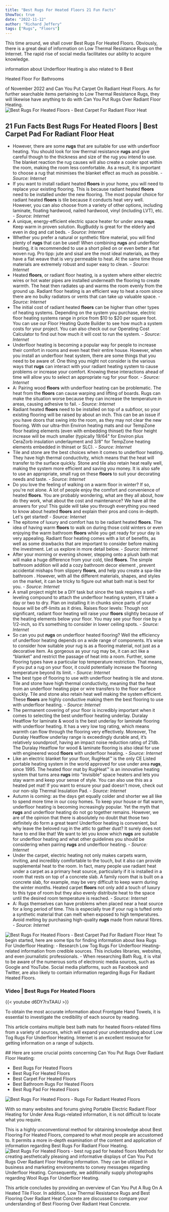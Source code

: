 ```yaml
---
title: "Best Rugs For Heated Floors 21 Fun Facts"
ShowToc: true 
date: "2022-11-12"
author: "Richard Jeffery" 
tags: ["Rugs", "Floors"]
---
```


	
This time around, we shall cover Best Rugs For Heated Floors. Obviously, there is a great deal of information on Low Thermal Resistance Rugs on the Internet. The rapid rise of social media facilitates our ability to acquire knowledge.

information about Underfloor Heating is also related to 8
Best

Heated Floor For Bathrooms

of
November 2022 and Can You Put Carpet On Radiant Heat Floors. As for further searchable items pertaining to Low Thermal Resistance Rugs, they will likewise have anything to do with Can You Put Rugs Over Radiant Floor Heating.
<img loading="lazy" src="https://laurelberninteriors.com/wp-content/uploads/2014/06/benjamin-moore-cream-hall-white-trim880x1200.jpg" onerror="this.onerror=null;this.src='https://blogger.googleusercontent.com/img/a/AVvXsEhe7F7TRXHtjiKvHb5vS7DmnxvpHiDyoYyYvm1nHB3Qp2_w3BnM6A2eq4v7FYxCC9bfZt3a9vIMtAYEKUiaDQbHMg-ViyGmRIj39MLp0bGFfgfYw1Dc9q_H-T0wiTm3l0Uq42dETrN9eC8aGJ9_IORZsxST1AcLR7np1koOfcc7tnHa4S8Mwz_xD9d0=s16000';" alt="Best Rugs For Heated Floors - Best Carpet For Radiant Floor Heat" >

## 21 Fun Facts Best Rugs For Heated Floors | Best Carpet Pad For Radiant Floor Heat
-   However, there are some **rugs** that are suitable for use with underfloor heating. You should look for low thermal resistance **rugs** and give careful though to the thickness and size of the rug you intend to use. The blanket reaction the rug causes will also create a cooler spot within the room, making the room less comfortable. As a result, it is important to choose a rug that minimises the blanket effect as much as possible. - <cite>Source: Internet</cite>
-   If you want to install radiant heated **floors** in your home, you will need to replace your existing flooring. This is because radiant heated **floors** need to be installed under the new flooring. The most popular choice for radiant heated **floors** is tile because it conducts heat very well. However, you can also choose from a variety of other options, including laminate, floating hardwood, nailed hardwood, vinyl (including LVT), etc. - <cite>Source: Internet</cite>
-   A unique, energy-efficient electric space heater for under area **rugs**. Keep warm in proven solution. RugBuddy is great for the elderly and even in dog and cat beds. - <cite>Source: Internet</cite>
-   Whether you prefer a natural or synthetic fibre material, you will find plenty of **rugs** that can be used! When combining **rugs** and underfloor heating, it is recommended to use a short piled on or even better a flat woven rug. Pro tipp: jute and sisal are the most ideal materials, as they have a flat weave that is very permeable to heat. At the same time those materials are extremely robust and super easy to clean. - <cite>Source: Internet</cite>
-   Heated **floors**, or radiant floor heating, is a system where either electric wires or hot water pipes are installed underneath the flooring to create warmth. The heat then radiates up and warms the room evenly from the ground up. Radiant floor heating is an efficient way to heat a room since there are no bulky radiators or vents that can take up valuable space. - <cite>Source: Internet</cite>
-   The initial cost of radiant heated **floors** can be higher than other types of heating systems. Depending on the system you purchase, electric floor heating systems range in price from $10 to $20 per square foot. You can use our Floor Heating Quote Builder to see how much a system costs for your project. You can also check out our Operating Cost Calculator to find out how much it will cost to run the system. - <cite>Source: Internet</cite>
-   Underfloor heating is becoming a popular way for people to increase their comfort in rooms and even heat their entire house. However, when you install an underfloor heat system, there are some things that you need to be aware of. One thing you might not consider is the various ways that **rugs** can interact with your radiant heating system to cause problems or increase your comfort. Knowing these interactions ahead of time will allow you to select an appropriate rug for your floor. - <cite>Source: Internet</cite>
-   A: Pairing wood **floors** with underfloor heating can be problematic. The heat from the **floors** can cause warping and lifting of boards. Rugs can make the situation worse because they can increase the temperature in areas, causing adhesive to fail. - <cite>Source: Internet</cite>
-   Radiant heated **floors** need to be installed on top of a subfloor, so your existing flooring will be raised by about an inch. This can be an issue if you have doors that swing into the room, as they may not clear the new flooring. With our ultra-thin Environ heating mats and our TempZone floor heating elements (even with embedding thinset) the floor height increase will be much smaller (typically 19/64" for Environ plus CeraZorb insulation underlayment and 3/8" for TempZone heating elements embedded in thinset or SLC). - <cite>Source: Internet</cite>
-   Tile and stone are the best choices when it comes to underfloor heating. They have high thermal conductivity, which means that the heat will transfer to the surface quickly. Stone and tile also retain heat really well, making the system more efficient and saving you money. It is also safe to use an appropriate, small rug on these **floors** to suit your decorating needs and taste. - <cite>Source: Internet</cite>
-   Do you love the feeling of walking on a warm floor in winter? If so, you're not alone. A lot of people enjoy the comfort and convenience of heated **floors**. You are probably wondering, what are they all about, how do they work, what about the cost and maintenance? We have all the answers for you! This guide will take you through everything you need to know about heated **floors** and explain their pros and cons in-depth. Let's get started! - <cite>Source: Internet</cite>
-   The epitome of luxury and comfort has to be radiant heated **floors**. The idea of having warm **floors** to walk on during those cold winters or even enjoying the warm bathroom **floors** while you get ready for your day is very appealing. Radiant floor heating comes with a lot of benefits, as well as some drawbacks that are important to consider before making the investment. Let us explore in more detail below. - <cite>Source: Internet</cite>
-   After your morning or evening shower, stepping onto a plush bath mat will make a huge difference from your cold, tiled **floors**. The simple bathroom addition will add a cozy bathroom decor element , prevent accidental mishaps from slippery **floors**, and help you create a spa-like bathroom . However, with all the different materials, shapes, and styles on the market, it can be tricky to figure out what bath mat is best for you. - <cite>Source: Internet</cite>
-   A small project might be a DIY task but since the task requires a self-leveling compound to attach the underfloor heating system, it’ll take a day or two to dry. Plan on installing it in chunks since parts of your house will be off-limits as it dries. Raises floor levels: Though not significant, radiant floor heating will raise your **floors** slightly because of the heating elements below your floor. You may see your floor rise by a 1/2-inch, so it’s something to consider in lower ceiling spots. - <cite>Source: Internet</cite>
-   So can you put **rugs** on underfloor heated flooring? Well the efficiency of underfloor heating depends on a wide range of components. It’s wise to consider how suitable your rug is as a flooring material, not just as a decorative item. As gorgeous as your rug may be, it can act like a “blanket” and restrict the passage of heat into a room. Further, some flooring types have a particular top temperature restriction. That means, if you put a rug on your floor, it could potentially increase the flooring temperature beyond its limit. - <cite>Source: Internet</cite>
-   The best type of flooring to use with underfloor heating is tile and stone. Tile and stone have high thermal conductivity, meaning that the heat from an underfloor heating pipe or wire transfers to the floor surface quickly. Tile and stone also retain heat well making the system efficient. These **floors** are highly conductive making them the best flooring to use with underfloor heating. - <cite>Source: Internet</cite>
-   The permanent covering of your floor is incredibly important when it comes to selecting the best underfloor heating underlay. Duralay Heatflow for laminate & wood is the best underlay for laminate flooring with underfloor heating. It has a very low tog rating, which means warmth can flow through the flooring very effectively. Moreover, The Duralay Heatflow underlay range is exceedingly durable and, it’s relatively soundproof, having an impact noise reduction rating of 21db. The Duralay Heatflow for wood & laminate flooring is also ideal for use with engineered wood **floors** with underfloor heating. - <cite>Source: Internet</cite>
-   Like an electric blanket for your floor, RugHeat™ is the only CE Listed portable heating system in the world approved for use under area **rugs**, since 1995. The heated floor mat by RugHeat™ is an innovative heating system that turns area **rugs** into "invisible" space heaters and lets you stay warm and keep your sense of style. You can also use this as a heated pet mat! If you want to ensure your pad doesn't move, check out our non-slip Thermal Insulation Pad. - <cite>Source: Internet</cite>
-   Autumn is coming: as the days get equally colder and shorter we all like to spend more time in our cosy homes. To keep your house or flat warm, underfloor heating is becoming increasingly popular. Yet the myth that **rugs** and underfloor heating do not go together remains. However, we are of the opinion that there is absolutely no doubt that those two definitely do form a great team! Underfloor heating is convenient, but why leave the beloved rug in the attic to gather dust? It surely does not have to end like that! We want to let you know which **rugs** are suitable for underfloor heating and what other guidelines you should be considering when pairing **rugs** and underfloor heating. - <cite>Source: Internet</cite>
-   Under the carpet, electric heating not only makes carpets warm, inviting, and incredibly comfortable to the touch, but it also can provide supplemental heat to the room. In fact, many people use radiant heat under a carpet as a primary heat source, particularly if it is installed in a room that rests on top of a concrete slab. A family room that is built on a concrete slab, for example, may be very difficult to keep warm during the winter months. Heated carpet **floors** not only add a touch of luxury to this type of room but they also evenly distribute heat to the space until the desired room temperature is reached. - <cite>Source: Internet</cite>
-   A: Rugs themselves can have problems when placed near a heat source for a long period of time. This is especially true if your rug is tufted onto a synthetic material that can melt when exposed to high temperatures. Avoid melting by purchasing high-quality **rugs** made from natural fibres. - <cite>Source: Internet</cite>


<img loading="lazy" src="https://www.vincentflooring.co.uk/wp-content/uploads/2018/11/honey-oak-h2.jpg" onerror="this.onerror=null;this.src='https://blogger.googleusercontent.com/img/a/AVvXsEhe7F7TRXHtjiKvHb5vS7DmnxvpHiDyoYyYvm1nHB3Qp2_w3BnM6A2eq4v7FYxCC9bfZt3a9vIMtAYEKUiaDQbHMg-ViyGmRIj39MLp0bGFfgfYw1Dc9q_H-T0wiTm3l0Uq42dETrN9eC8aGJ9_IORZsxST1AcLR7np1koOfcc7tnHa4S8Mwz_xD9d0=s16000';" alt="Best Rugs For Heated Floors - Best Carpet Pad For Radiant Floor Heat" >
To begin started, here are some tips for finding information about Ikea Rugs For Underfloor Heating:
- Research Low Tog Rugs For Underfloor Heating-related information from credible sources. This includes libraries, websites, and even journalistic professionals.
- When researching Bath Rug, it is vital to be aware of the numerous sorts of electronic media sources, such as Google and YouTube. Social media platforms, such as Facebook and Twitter, are also likely to contain information regarding Rugs For Radiant Heated Floors.

### Video | Best Rugs For Heated Floors
{{< youtube d6DY7rxTAAU >}} 

To obtain the most accurate information about Frontgate Hand Towels, it is essential to investigate the credibility of each source by reading.

This article contains multiple best bath mats for heated floors-related films from a variety of sources, which will expand your understanding about Low Tog Rugs For Underfloor Heating. Internet is an excellent resource for getting information on a range of subjects.
<script async="async" data-cfasync="false" src="//normallydemandedalter.com/fe63df3c5408708b15d8dc3d9b206b31/invoke.js"></script>
<div id="container-fe63df3c5408708b15d8dc3d9b206b31"></div>
## Here are some crucial points concerning Can You Put Rugs Over Radiant Floor Heating:

- Best Rugs For Heated Floors
- Best Rug For Heated Floors
- Best Carpet For Heated Floors
- Best Bathroom Rugs For Heated Floors
- Best Rug Pad For Heated Floors

 <img loading="lazy" src="https://m.media-amazon.com/images/I/414n1HZDsmL._SL500_.jpg" onerror="this.onerror=null;this.src='https://blogger.googleusercontent.com/img/a/AVvXsEhe7F7TRXHtjiKvHb5vS7DmnxvpHiDyoYyYvm1nHB3Qp2_w3BnM6A2eq4v7FYxCC9bfZt3a9vIMtAYEKUiaDQbHMg-ViyGmRIj39MLp0bGFfgfYw1Dc9q_H-T0wiTm3l0Uq42dETrN9eC8aGJ9_IORZsxST1AcLR7np1koOfcc7tnHa4S8Mwz_xD9d0=s16000';" alt="Best Rugs For Heated Floors - Rugs For Radiant Heated Floors" >

With so many websites and forums giving Portable Electric Radiant Floor Heating for Under Area Rugs-related information, it is not difficult to locate what you require.

This is a highly unconventional method for obtaining knowledge about Best Flooring For Heated Floors, compared to what most people are accustomed to. It permits a more in-depth examination of the content and application of information regarding Best Rugs For Radiant Floor Heating.
<img loading="lazy" src="http://www.royhomedesign.com/wp-content/uploads/2017/08/flooring-options-for-living-room-26.jpg" onerror="this.onerror=null;this.src='https://blogger.googleusercontent.com/img/a/AVvXsEhe7F7TRXHtjiKvHb5vS7DmnxvpHiDyoYyYvm1nHB3Qp2_w3BnM6A2eq4v7FYxCC9bfZt3a9vIMtAYEKUiaDQbHMg-ViyGmRIj39MLp0bGFfgfYw1Dc9q_H-T0wiTm3l0Uq42dETrN9eC8aGJ9_IORZsxST1AcLR7np1koOfcc7tnHa4S8Mwz_xD9d0=s16000';" alt="Best Rugs For Heated Floors - best rug pad for heated floors" >
Methods for creating aesthetically pleasing and informative displays of Can You Put Rugs Over Radiant Floor Heating information. They can be utilized in business and marketing environments to convey messages regarding Underfloor Heating. Consequently, we additionally supply photographs regarding Wool Rugs For Underfloor Heating.

This article concludes by providing an overview of Can You Put A Rug On A Heated Tile Floor. In addition, Low Thermal Resistance Rugs and Best Flooring Over Radiant Heat Concrete are discussed to compare your understanding of Best Flooring Over Radiant Heat Concrete.
	
	

